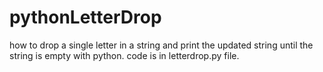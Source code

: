 # pythonLetterDrop
how to drop a single letter in a string and print the updated string until the string is empty with python.
code is in letterdrop.py file.
